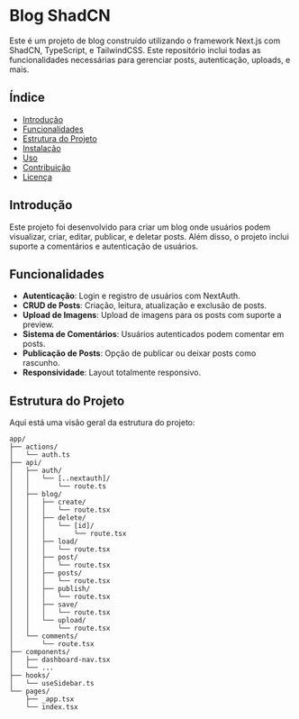 # Blog ShadCN

Este é um projeto de blog construído utilizando o framework Next.js com ShadCN, TypeScript, e TailwindCSS. Este repositório inclui todas as funcionalidades necessárias para gerenciar posts, autenticação, uploads, e mais.

## Índice

- [Introdução](#introdução)
- [Funcionalidades](#funcionalidades)
- [Estrutura do Projeto](#estrutura-do-projeto)
- [Instalação](#instalação)
- [Uso](#uso)
- [Contribuição](#contribuição)
- [Licença](#licença)

## Introdução

Este projeto foi desenvolvido para criar um blog onde usuários podem visualizar, criar, editar, publicar, e deletar posts. Além disso, o projeto inclui suporte a comentários e autenticação de usuários.

## Funcionalidades

- **Autenticação**: Login e registro de usuários com NextAuth.
- **CRUD de Posts**: Criação, leitura, atualização e exclusão de posts.
- **Upload de Imagens**: Upload de imagens para os posts com suporte a preview.
- **Sistema de Comentários**: Usuários autenticados podem comentar em posts.
- **Publicação de Posts**: Opção de publicar ou deixar posts como rascunho.
- **Responsividade**: Layout totalmente responsivo.

## Estrutura do Projeto

Aqui está uma visão geral da estrutura do projeto:

```plaintext
app/
├── actions/
│   └── auth.ts
├── api/
│   ├── auth/
│   │   └── [..nextauth]/
│   │       └── route.ts
│   ├── blog/
│   │   ├── create/
│   │   │   └── route.tsx
│   │   ├── delete/
│   │   │   └── [id]/
│   │   │       └── route.tsx
│   │   ├── load/
│   │   │   └── route.tsx
│   │   ├── post/
│   │   │   └── route.tsx
│   │   ├── posts/
│   │   │   └── route.tsx
│   │   ├── publish/
│   │   │   └── route.tsx
│   │   ├── save/
│   │   │   └── route.tsx
│   │   └── upload/
│   │       └── route.tsx
│   └── comments/
│       └── route.tsx
├── components/
│   ├── dashboard-nav.tsx
│   └── ...
├── hooks/
│   └── useSidebar.ts
└── pages/
    ├── _app.tsx
    └── index.tsx
```
